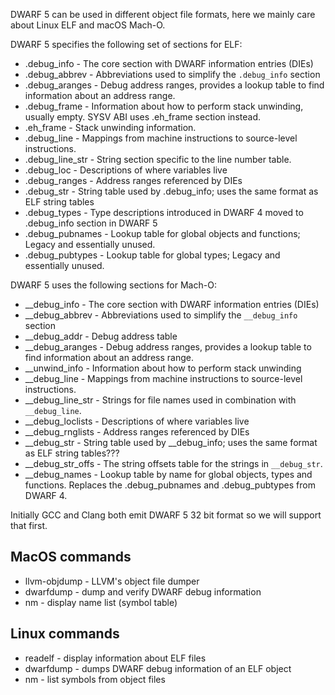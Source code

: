 DWARF 5 can be used in different object file formats, here we mainly care about Linux ELF and macOS Mach-O.

DWARF 5 specifies the following set of sections for ELF:

 * .debug_info - The core section with DWARF information entries (DIEs)
 * .debug_abbrev - Abbreviations used to simplify the `.debug_info` section
 * .debug_aranges - Debug address ranges, provides a lookup table to find information about an address range.
 * .debug_frame - Information about how to perform stack unwinding, usually empty. SYSV ABI uses .eh_frame section instead.
 * .eh_frame - Stack unwinding information.
 * .debug_line - Mappings from machine instructions to source-level instructions.
 * .debug_line_str - String section specific to the line number table.
 * .debug_loc  - Descriptions of where variables live
 * .debug_ranges - Address ranges referenced by DIEs
 * .debug_str - String table used by .debug_info; uses the same format as ELF string tables
 * .debug_types - Type descriptions introduced in DWARF 4 moved to .debug_info section in DWARF 5
 * .debug_pubnames - Lookup table for global objects and functions; Legacy and essentially unused.
 * .debug_pubtypes - Lookup table for global types; Legacy and essentially unused.

DWARF 5 uses the following sections for Mach-O:

 * __debug_info - The core section with DWARF information entries (DIEs)
 * __debug_abbrev - Abbreviations used to simplify the `__debug_info` section
 * __debug_addr - Debug address table
 * __debug_aranges - Debug address ranges, provides a lookup table to find information about an address range.
 * __unwind_info - Information about how to perform stack unwinding
 * __debug_line - Mappings from machine instructions to source-level instructions.
 * __debug_line_str - Strings for file names used in combination with `__debug_line`.
 * __debug_loclists - Descriptions of where variables live
 * __debug_rnglists - Address ranges referenced by DIEs
 * __debug_str - String table used by __debug_info; uses the same format as ELF string tables???
 * __debug_str_offs - The string offsets table for the strings in `__debug_str`.
 * __debug_names - Lookup table by name for global objects, types and functions. Replaces the .debug_pubnames and .debug_pubtypes from DWARF 4.

Initially GCC and Clang both emit DWARF 5 32 bit format so we will support that first.

## MacOS commands

 * llvm-objdump - LLVM's object file dumper
 * dwarfdump - dump and verify DWARF debug information
 * nm - display name list (symbol table)

## Linux commands

 * readelf - display information about ELF files
 * dwarfdump - dumps DWARF debug information of an ELF object
 * nm - list symbols from object files
